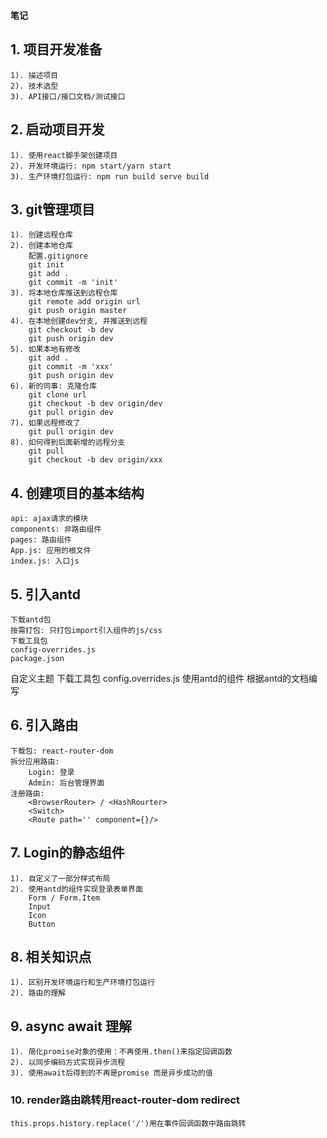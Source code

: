 ### `笔记`
## 1. 项目开发准备
    1). 描述项目
    2). 技术选型
    3). API接口/接口文档/测试接口

## 2. 启动项目开发
    1). 使用react脚手架创建项目
    2). 开发环境运行: npm start/yarn start
    3). 生产环境打包运行: npm run build serve build

## 3. git管理项目
    1). 创建远程仓库
    2). 创建本地仓库
        配置.gitignore
        git init
        git add .
        git commit -m 'init'
    3). 将本地仓库推送到远程仓库
        git remote add origin url
        git push origin master
    4). 在本地创建dev分支, 并推送到远程
        git checkout -b dev
        git push origin dev
    5). 如果本地有修改
        git add .
        git commit -m 'xxx'
        git push origin dev
    6). 新的同事: 克隆仓库
        git clone url
        git checkout -b dev origin/dev
        git pull origin dev
    7). 如果远程修改了
        git pull origin dev
    8). 如何得到后面新增的远程分支
        git pull
        git checkout -b dev origin/xxx
    
## 4. 创建项目的基本结构
    api: ajax请求的模块
    components: 非路由组件
    pages: 路由组件
    App.js: 应用的根文件
    index.js: 入口js

## 5. 引入antd
    下载antd包
    按需打包: 只打包import引入组件的js/css
    下载工具包
    config-overrides.js
    package.json
自定义主题
    下载工具包
    config.overrides.js
使用antd的组件
    根据antd的文档编写

## 6. 引入路由
    下载包: react-router-dom
    拆分应用路由:
        Login: 登录
        Admin: 后台管理界面
    注册路由:
        <BrowserRouter> / <HashRourter>
        <Switch>
        <Route path='' component={}/>

## 7. Login的静态组件
    1). 自定义了一部分样式布局
    2). 使用antd的组件实现登录表单界面
        Form / Form.Item
        Input
        Icon
        Button

## 8. 相关知识点
    1). 区别开发环境运行和生产环境打包运行
    2). 路由的理解

## 9. async await 理解
    1). 简化promise对象的使用：不再使用.then()来指定回调函数
    2). 以同步编码方式实现异步流程
    3). 使用await后得到的不再是promise 而是异步成功的值

### 10. render路由跳转用react-router-dom redirect
    this.props.history.replace('/')用在事件回调函数中路由跳转
    


